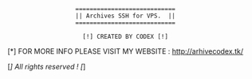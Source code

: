                        ============================
                       || Archives SSH for VPS.  ||
                       ============================

                         [!] CREATED BY CODEX [!]
       
[*] FOR MORE INFO PLEASE VISIT MY WEBSITE : http://arhivecodex.tk/


[*] All rights reserved ! [*]
